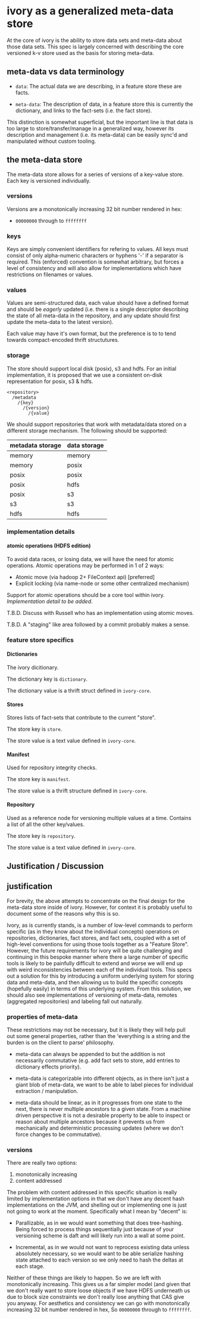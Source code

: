 ivory as a generalized meta-data store
======================================

At the core of ivory is the ability to store data sets and meta-data
about those data sets. This spec is largely concerned with describing
the core versioned k-v store used as the basis for storing meta-data.

meta-data vs data terminology
-----------------------------

  - `data`: The actual data we are describing, in a feature store
    these are facts.

  - `meta-data`: The description of data, in a feature store this is
     currently the dictionary, and links to the fact-sets (i.e. the
     fact store).

This distinction is somewhat superficial, but the important line is
that data is too large to store/transfer/manage in a generalized way,
however its description and management (i.e. its meta-data) can be
easily sync'd and manipulated without custom tooling.

the meta-data store
-------------------

The meta-data store allows for a series of versions of a key-value
store. Each key is versioned individually.

### versions

Versions are a monotonically increasing 32 bit number rendered in hex:
 - `00000000` through to `ffffffff`

### keys

Keys are simply convenient identifiers for refering to values. All
keys must consist of only alpha-numeric characters or hyphens '-' if a
separator is required. This (enforced) convention is somewhat
arbitrary, but forces a level of consistency and will also allow for
implementations which have restrictions on filenames or values.

### values

Values are semi-structured data, each value should have a defined
format and should be _eagerly_ updated (i.e. there is a single
descriptor describing the state of all meta-data in the repository,
and any update should first update the meta-data to the latest
version).

Each value may have it's own format, but the preference is to to tend
towards compact-encoded thrift structutures.

### storage

The store should support local disk (posix), s3 and hdfs. For an
initial implementation, it is proposed that we use a consistent
on-disk representation for posix, s3 & hdfs.

```
<repository>
  /metadata
    /{key}
      /{version}
        /{value}
```

We should support repositories that work with metadata/data stored
on a different storage mechanism. The following should be supported:

|metadata storage  |data storage |
|------------------|-------------|
|memory            |memory       |
|memory            |posix        |
|posix             |posix        |
|posix             |hdfs         |
|posix             |s3           |
|s3                |s3           |
|hdfs              |hdfs         |


### implementation details

#### atomic operations (HDFS edition)

To avoid data races, or losing data, we will have the need for atomic
operations. Atomic operations may be performed in 1 of 2 ways:
 - Atomic move (via hadoop 2+ FileContext api) [preferred]
 - Explicit locking (via name-node or some other centralized mechanism)

Support for atomic operations should be a core tool within ivory.
*Implementation detail to be added*.

T.B.D. Discuss with Russell who has an implementation using atomic
moves.

T.B.D. A "staging" like area followed by a commit probably makes a
sense.

### feature store specifics

#### Dictionaries

The ivory dicitionary.

The dictionary key is `dictionary`.

The dictionary value is a thrift struct defined in `ivory-core`.

#### Stores

Stores lists of fact-sets that contribute to the current "store".

The store key is `store`.

The store value is a text value defined in `ivory-core`.

#### Manifest

Used for repository integrity checks.

The store key is `manifest`.

The store value is a thrift structure defined in `ivory-core`.

#### Repository

Used as a reference node for versioning multiple values at a time.
Contains a list of all the other key/values.

The store key is `repository`.

The store value is a text value defined in `ivory-core`.


## Justification / Discussion

justification
-------------

For brevity, the above attempts to concentrate on the final design for
the meta-data store inside of ivory. However, for context it is
probably useful to document some of the reasons why this is so.

Ivory, as is currently stands, is a number of low-level commands to
perform specific (as in they know about the individual concepts)
operations on repositories, dictionaries, fact stores, and fact sets,
coupled with a set of high-level conventions for using those tools
together as a "Feature Store". However, the future requirements for
ivory will be quite challenging and continuing in this bespoke manner
where there a large number of specific tools is likely to be painfully
difficult to extend and worse we will end up with weird
inconsistencies between each of the individual tools. This specs out a
solution for this by introducing a uniform underlying system for
storing data and meta-data, and then allowing us to build the specific
concepts (hopefully easily) in terms of this underlying system. From
this solution, we should also see implementations of versioning of
meta-data, remotes (aggregated repositories) and labeling fall out
naturally.

### properties of meta-data

These restrictions may not be necessary, but it is likely they will
help pull out some general properties, rather than the 'everything is
a string and the burden is on the client to parse' philosophy.

 - meta-data can always be appended to but the addition is not
   necessarily commutative (e.g. add fact sets to store, add
   entries to dictionary effects priority).

 - meta-data is categorizable into different objects, as in there isn't
   just a giant blob of meta-data, we want to be able to label pieces
   for individual extraction / manipulation.

 - meta-data should be linear, as in it progresses from one state to
   the next, there is never multiple ancestors to a given state. From
   a machine driven perspective it is not a desirable property to be
   able to inspect or reason about multiple ancestors because it
   prevents us from mechanically and deterministic processing
   updates (where we don't force changes to be commutative).

### versions

There are really two options:
 1. monotonically increasing
 2. content addressed

The problem with content addressed in this specific situation is
really limited by implementation options in that we don't have any
decent hash implementations on the JVM, and shelling out or
implementing one is just not going to work at the
moment. Specifically what I mean by "decent" is:

 - Parallizable, as in we would want something that does tree-hashing.
   Being forced to process things sequentially just because of your
   versioning scheme is daft and will likely run into a wall at some
   point.

 - Incremental, as in we would not want to reprocess existing data
   unless absolutely necessary, so we would want to be able serialize
   hashing state attached to each version so we only need to hash
   the deltas at each stage.

Neither of these things are likely to happen. So we are left with
monotonically increasing. This gives us a far simpler model (and given
that we don't really want to store loose objects if we have HDFS
underneath us due to block size constraints we don't really lose
anything that CAS give you anyway. For aesthetics and consistency
we can go with monotonically increasing 32 bit number rendered in hex,
So `00000000` through to `ffffffff`.
